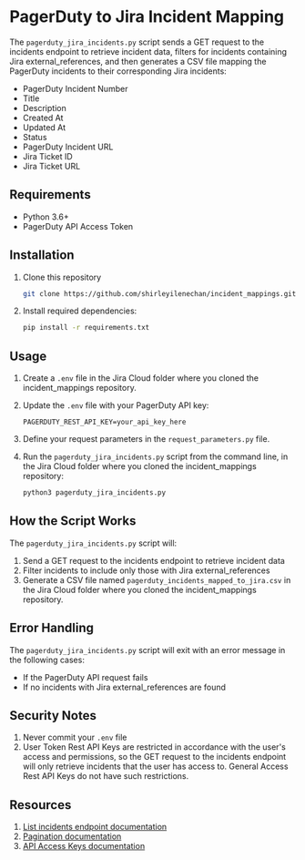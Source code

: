 # PagerDuty to Jira Incident Mapping
The `pagerduty_jira_incidents.py` script sends a GET request to the incidents endpoint to retrieve incident data, filters for incidents containing Jira external_references, and then generates a CSV file mapping the PagerDuty incidents to their corresponding Jira incidents:

- PagerDuty Incident Number
- Title
- Description
- Created At
- Updated At
- Status
- PagerDuty Incident URL
- Jira Ticket ID
- Jira Ticket URL

## Requirements

- Python 3.6+
- PagerDuty API Access Token

## Installation

1. Clone this repository
   ```bash
   git clone https://github.com/shirleyilenechan/incident_mappings.git
   ```

2. Install required dependencies:
   ```bash
   pip install -r requirements.txt
   ```

## Usage

1. Create a `.env` file in the Jira Cloud folder where you cloned the incident_mappings repository.

2. Update the `.env` file with your PagerDuty API key:
   ```
   PAGERDUTY_REST_API_KEY=your_api_key_here
   ```

3. Define your request parameters in the `request_parameters.py` file.

4. Run the `pagerduty_jira_incidents.py` script from the command line, in the Jira Cloud folder where you cloned the incident_mappings repository:
   ```bash
   python3 pagerduty_jira_incidents.py
   ```

## How the Script Works

The `pagerduty_jira_incidents.py` script will:

1. Send a GET request to the incidents endpoint to retrieve incident data
2. Filter incidents to include only those with Jira external_references
3. Generate a CSV file named `pagerduty_incidents_mapped_to_jira.csv` in the Jira Cloud folder where you cloned the incident_mappings repository.

## Error Handling

The `pagerduty_jira_incidents.py` script will exit with an error message in the following cases:

- If the PagerDuty API request fails
- If no incidents with Jira external_references are found

## Security Notes

1. Never commit your `.env` file
2. User Token Rest API Keys are restricted in accordance with the user's access and permissions, so the GET request to the incidents endpoint will only retrieve incidents that the user has access to. General Access Rest API Keys do not have such restrictions.

## Resources

1. [List incidents endpoint documentation](https://developer.pagerduty.com/api-reference/9d0b4b12e36f9-list-incidents)
2. [Pagination documentation](https://developer.pagerduty.com/docs/pagination)
3. [API Access Keys documentation](https://support.pagerduty.com/main/docs/api-access-keys)